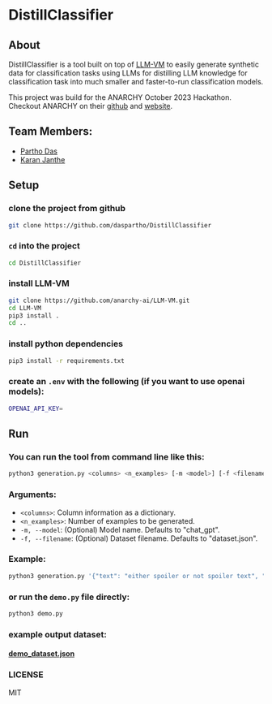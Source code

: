 # DistillClassifier

## About
DistillClassifier is a tool built on top of [LLM-VM](https://github.com/anarchy-ai/LLM-VM) to easily generate synthetic data for classification tasks using LLMs for distilling LLM knowledge for classification task into much smaller and faster-to-run classification models. 

This project was build for the ANARCHY October 2023 Hackathon. Checkout ANARCHY on their [github](https://github.com/anarchy-ai) and [website](https://anarchy.ai/welcome/why_anarchy).

## Team Members:

- [Partho Das](https://github.com/daspartho)
- [Karan Janthe](https://github.com/kmj-007)

## Setup

### clone the project from github

```bash
git clone https://github.com/daspartho/DistillClassifier
```

### `cd` into the project

```bash
cd DistillClassifier
```

### install LLM-VM

```bash
git clone https://github.com/anarchy-ai/LLM-VM.git
cd LLM-VM
pip3 install .
cd ..
```

### install python dependencies

```bash
pip3 install -r requirements.txt
```

### create an `.env` with the following (if you want to use openai models):

```bash
OPENAI_API_KEY=
```

## Run

### You can run the tool from command line like this:

```bash
python3 generation.py <columns> <n_examples> [-m <model>] [-f <filename>]
```

### Arguments:

- `<columns>`: Column information as a dictionary.
- `<n_examples>`: Number of examples to be generated.
- `-m, --model`: (Optional) Model name. Defaults to "chat_gpt".
- `-f, --filename`: (Optional) Dataset filename. Defaults to "dataset.json".

### Example:

```bash
python3 generation.py '{"text": "either spoiler or not spoiler text", "label": "if text is spoiler or not"}' 25 -m 'chat_gpt' -f 'dataset.json'
```

### or run the `demo.py` file directly:

```bash
python3 demo.py
```

### example output dataset:

#### [demo_dataset.json](/demo_dataset.json)


### LICENSE
MIT